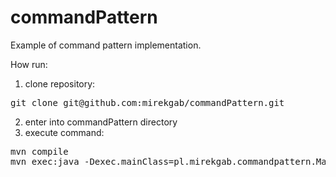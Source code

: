 # commandPattern
Example of command pattern implementation.

How run:
1. clone repository:
  <pre>git clone git@github.com:mirekgab/commandPattern.git</pre>
  
2. enter into commandPattern directory
3. execute command:
  <pre>mvn compile
mvn exec:java -Dexec.mainClass=pl.mirekgab.commandpattern.Main</pre>
